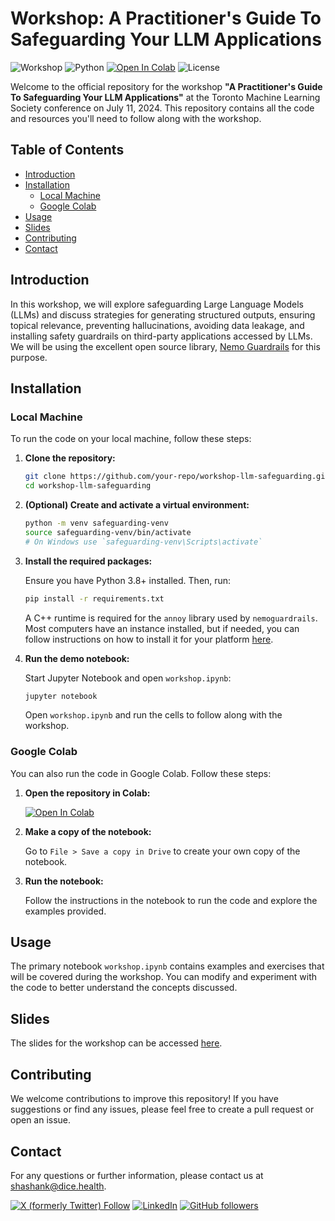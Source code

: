 # Workshop: A Practitioner's Guide To Safeguarding Your LLM Applications

![Workshop](https://img.shields.io/badge/Workshop-TMLS%202024-blue) 
![Python](https://img.shields.io/badge/Python-3.8+-blue)
[![Open In Colab](https://colab.research.google.com/assets/colab-badge.svg)](https://githubtocolab.com/sshkhr/safeguarding-llms/blob/main/workshop.ipynb)
![License](https://img.shields.io/github/license/sshkhr/safeguarding-llms)

Welcome to the official repository for the workshop **"A Practitioner's Guide To Safeguarding Your LLM Applications"** at the Toronto Machine Learning Society conference on July 11, 2024. This repository contains all the code and resources you'll need to follow along with the workshop.

## Table of Contents

- [Introduction](#introduction)
- [Installation](#installation)
  - [Local Machine](#local-machine)
  - [Google Colab](#google-colab)
- [Usage](#usage)
- [Slides](#slides)
- [Contributing](#contributing)
- [Contact](#contact)

## Introduction

In this workshop, we will explore safeguarding Large Language Models (LLMs) and discuss strategies for generating structured outputs, ensuring topical relevance, preventing hallucinations, avoiding data leakage, and installing safety guardrails on third-party applications accessed by LLMs. We will be using the excellent open source library, [Nemo Guardrails](https://github.com/NVIDIA/NeMo-Guardrails) for this purpose.

## Installation

### Local Machine

To run the code on your local machine, follow these steps:

1. **Clone the repository:**

    ```bash
    git clone https://github.com/your-repo/workshop-llm-safeguarding.git
    cd workshop-llm-safeguarding
    ```

2. **(Optional) Create and activate a virtual environment:**

    ```bash
    python -m venv safeguarding-venv
    source safeguarding-venv/bin/activate  
    # On Windows use `safeguarding-venv\Scripts\activate`
    ```

3. **Install the required packages:**

    Ensure you have Python 3.8+ installed. Then, run:

    ```bash
    pip install -r requirements.txt
    ```

    A C++ runtime is required for the `annoy` library used by `nemoguardrails`. Most computers have an instance installed, but if needed, you can follow instructions on how to install it for your platform [here](https://docs.nvidia.com/nemo/guardrails/getting_started/installation-guide.html#prerequisites).

4. **Run the demo notebook:**

    Start Jupyter Notebook and open `workshop.ipynb`:

    ```bash
    jupyter notebook
    ```

    Open `workshop.ipynb` and run the cells to follow along with the workshop.

### Google Colab

You can also run the code in Google Colab. Follow these steps:

1. **Open the repository in Colab:**

    [![Open In Colab](https://colab.research.google.com/assets/colab-badge.svg)](https://githubtocolab.com/sshkhr/safeguarding-llms/blob/main/workshop.ipynb)

2. **Make a copy of the notebook:**

    Go to `File > Save a copy in Drive` to create your own copy of the notebook.

3. **Run the notebook:**

    Follow the instructions in the notebook to run the code and explore the examples provided.

## Usage

The primary notebook `workshop.ipynb` contains examples and exercises that will be covered during the workshop. You can modify and experiment with the code to better understand the concepts discussed.

## Slides

The slides for the workshop can be accessed [here](https://docs.google.com/presentation/d/1mpyrzLCw1aqfBZtVxVJhBcnDp4iCgL0Woo4YcNa1yaM/edit?usp=sharing).

## Contributing

We welcome contributions to improve this repository! If you have suggestions or find any issues, please feel free to create a pull request or open an issue.

## Contact

For any questions or further information, please contact us at [shashank@dice.health](mailto:shashank@dice.health).

[![X (formerly Twitter) Follow](https://img.shields.io/twitter/follow/sshkhr16)](https://twitter.com/sshkhr16)
[![LinkedIn](https://img.shields.io/badge/LinkedIn-0077B5)](https://linkedin.com/in/sshkhr)
[![GitHub followers](https://img.shields.io/github/followers/sshkhr)](https://github.com/sshkhr)
